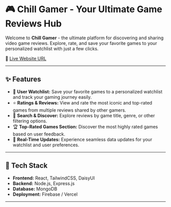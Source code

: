 # 🎮 **Chill Gamer - Your Ultimate Game Reviews Hub**

Welcome to **Chill Gamer** - the ultimate platform for discovering and sharing video game reviews. Explore, rate, and save your favorite games to your personalized watchlist with just a few clicks.

🔗 [Live Website URL](https://chill-gamer-f8131.firebaseapp.com/)

---

## ✨ **Features**

- 🚀 **User Watchlist:** Save your favorite games to a personalized watchlist and track your gaming journey easily.
- ⭐ **Ratings & Reviews:** View and rate the most iconic and top-rated games from multiple reviews shared by other gamers.
- 🔎 **Search & Discover:** Explore reviews by game title, genre, or other filtering options.
- 🏆 **Top-Rated Games Section:** Discover the most highly rated games based on user feedback.
- 📆 **Real-Time Updates:** Experience seamless data updates for your watchlist and user preferences.

---

## 📂 **Tech Stack**

- **Frontend:** React, TailwindCSS, DaisyUI
- **Backend:** Node.js, Express.js
- **Database:** MongoDB
- **Deployment:** Firebase / Vercel

---

